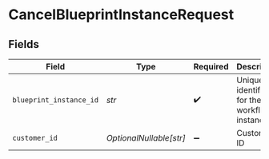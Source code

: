 # CancelBlueprintInstanceRequest


## Fields

| Field                                       | Type                                        | Required                                    | Description                                 |
| ------------------------------------------- | ------------------------------------------- | ------------------------------------------- | ------------------------------------------- |
| `blueprint_instance_id`                     | *str*                                       | :heavy_check_mark:                          | Unique identifier for the workflow instance |
| `customer_id`                               | *OptionalNullable[str]*                     | :heavy_minus_sign:                          | Customer ID                                 |